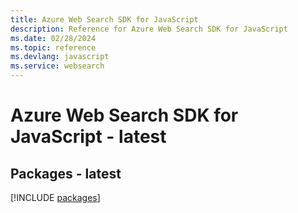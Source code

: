```yaml
---
title: Azure Web Search SDK for JavaScript
description: Reference for Azure Web Search SDK for JavaScript
ms.date: 02/28/2024
ms.topic: reference
ms.devlang: javascript
ms.service: websearch
---
```

# Azure Web Search SDK for JavaScript - latest
## Packages - latest
[!INCLUDE [packages](web-search-index.md)]